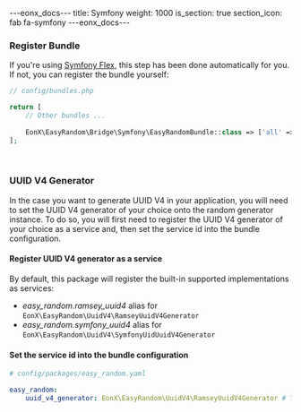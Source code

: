 ---eonx_docs---
title: Symfony
weight: 1000
is_section: true
section_icon: fab fa-symfony
---eonx_docs---

### Register Bundle

If you're using [Symfony Flex][1], this step has been done automatically for you. If not, you can register the bundle
yourself:

```php
// config/bundles.php

return [
    // Other bundles ...
    
    EonX\EasyRandom\Bridge\Symfony\EasyRandomBundle::class => ['all' => true],
];
```

<br>

### UUID V4 Generator

In the case you want to generate UUID V4 in your application, you will need to set the UUID V4 generator of your choice
onto the random generator instance. To do so, you will first need to register the UUID V4 generator of your choice as
a service and, then set the service id into the bundle configuration.

#### Register UUID V4 generator as a service

By default, this package will register the built-in supported implementations as services:

- *easy_random.ramsey_uuid4* alias for `EonX\EasyRandom\UuidV4\RamseyUuidV4Generator`
- *easy_random.symfony_uuid4* alias for `EonX\EasyRandom\UuidV4\SymfonyUidUuidV4Generator`

#### Set the service id into the bundle configuration

```yaml
# config/packages/easy_random.yaml

easy_random:
    uuid_v4_generator: EonX\EasyRandom\UuidV4\RamseyUuidV4Generator # The service id
```

[1]: https://flex.symfony.com/
